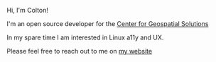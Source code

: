 Hi, I'm Colton! 

I'm an open source developer for the [Center for Geospatial Solutions](https://cgsearth.org/)

In my spare time I am interested in Linux a11y and UX. 

Please feel free to reach out to me on [my website](https://colton.place/contact/)
